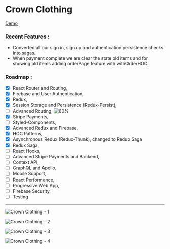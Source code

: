# Crown Clothing

[Demo](https://crown-clothing-canli.herokuapp.com/)

### Recent Features :

- Converted all our sign in, sign up and authentication persistence checks into sagas.
- When payment complete we are clear the state old items and for showing old items adding orderPage feature with withOrderHOC.

### Roadmap :

- [x] React Router and Routing,
- [x] Firebase and User Authentication,
- [x] Redux,
- [x] Session Storage and Persistence (Redux-Persist),
- [ ] Advanced Routing, ![80%](https://progress-bar.dev/80)
- [x] Stripe Payments,
- [ ] Styled-Components,
- [x] Advanced Redux and Firebase,
- [x] HOC Patterns,
- [x] Asynchronous Redux (Redux-Thunk), changed to Redux Saga
- [x] Redux Saga,
- [ ] React Hooks,
- [ ] Advanced Stripe Payments and Backend,
- [ ] Context API,
- [ ] GraphQL and Apollo,
- [ ] Mobile Support,
- [ ] React Performance,
- [ ] Progressive Web App,
- [ ] Firebase Security,
- [ ] Testing

---

![Crown Clothing - 1](https://media.giphy.com/media/QCCwZ5ocpvleAlyogW/giphy.gif 'Crown Clothing - 1')

![Crown Clothing - 2](https://media.giphy.com/media/WQI0PqoayPGRdeAZ8N/giphy.gif 'Crown Clothing - 2')

![Crown Clothing - 3](https://media.giphy.com/media/f6VrwtowYZAq2QAzri/giphy.gif 'Crown Clothing - 3')

![Crown Clothing - 4](https://media.giphy.com/media/fwbwb3MTtST0YMXlGW/giphy.gif 'Crown Clothing - 4')
